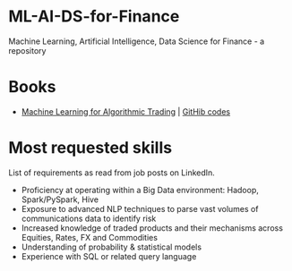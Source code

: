 # ML-AI-DS-for-Finance
Machine Learning, Artificial Intelligence, Data Science for Finance -  a repository

# Books
- [Machine Learning for Algorithmic Trading](https://www.amazon.com/Machine-Learning-Algorithmic-Trading-alternative/dp/1839217715?pf_rd_r=GZH2XZ35GB3BET09PCCA&pf_rd_p=c5b6893a-24f2-4a59-9d4b-aff5065c90ec&pd_rd_r=91a679c7-f069-4a6e-bdbb-a2b3f548f0c8&pd_rd_w=2B0Q0&pd_rd_wg=GMY5S&ref_=pd_gw_ci_mcx_mr_hp_d) | [GitHib codes](https://github.com/stefan-jansen/machine-learning-for-trading)


# Most requested skills
List of requirements as read from job posts on LinkedIn.
-	Proficiency at operating within a Big Data environment: Hadoop, Spark/PySpark, Hive
-	Exposure to advanced NLP techniques to parse vast volumes of communications data to identify risk
-	Increased knowledge of traded products and their mechanisms across Equities, Rates, FX and Commodities
-	Understanding of probability & statistical models 
-	Experience with SQL or related query language

